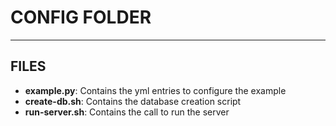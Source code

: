 # CONFIG FOLDER

-----

## FILES

- **example.py**: Contains the yml entries to configure the example
- **create-db.sh**: Contains the database creation script  
- **run-server.sh**: Contains the call to run the server

